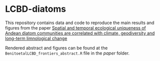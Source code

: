# LCBD-diatoms

This repository contains data and code to reproduce the main results and figures from the paper [Spatial and temporal ecological uniqueness of Andean diatom communities are correlated with climate, geodiversity and long-term limnological change](https://www.frontiersin.org/articles/10.3389/fevo.2020.00260/full)

Rendered abstract and figures can be found at the `BenitoetalLCBD_frontiers_abstract.R` file in the <i>paper</i> folder. 
